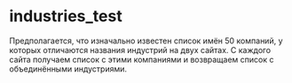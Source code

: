 # industries_test
Предполагается, что изначально известен список имён 50 компаний, у которых отличаются названия индустрий на двух сайтах. С каждого сайта получаем список с этими компаниями и возвращаем список с объединёнными индустриями.
